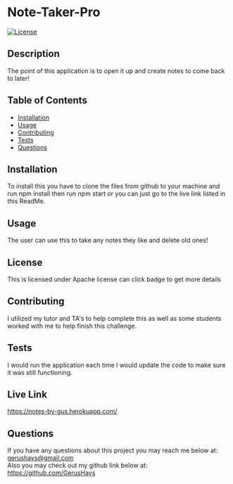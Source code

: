 # Note-Taker-Pro
[![License](https://img.shields.io/badge/License-Apache_2.0-blue.svg)](https://opensource.org/licenses/Apache-2.0)
## Description 
The point of this application is to open it up and create notes to come back to later!

## Table of Contents

* [Installation](#installation)
* [Usage](#usage)
* [Contributing](#contributing)
* [Tests](#tests)
* [Questions](#questions)

## Installation 
To install this you have to clone the files from github to your machine and run npm install then run npm start or you can just go to the live link listed in this ReadMe.

## Usage 
The user can use this to take any notes they like and delete old ones!

## License
This is licensed under Apache license can click badge to get more details


## Contributing 
I utilized my tutor and TA's to help complete this as well as some students worked with me to help finish this challenge.

## Tests 
I would run the application each time I would update the code to make sure it was still functioning.

## Live Link
https://notes-by-gus.herokuapp.com/

## Questions
If you have any questions about this project you may reach me below at: </br> 
gerushays@gmail.com</br>
Also you may check out my github link below at: </br>
https://github.com/GerusHays